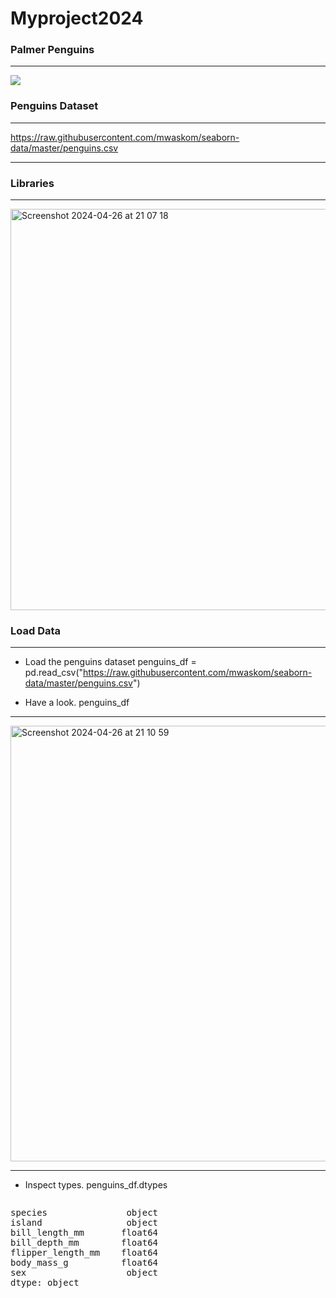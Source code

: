 # Myproject2024

### Palmer Penguins
***

![](https://allisonhorst.github.io/palmerpenguins/reference/figures/lter_penguins.png)

### Penguins Dataset
***

https://raw.githubusercontent.com/mwaskom/seaborn-data/master/penguins.csv
***

### Libraries
***
<img width="642" alt="Screenshot 2024-04-26 at 21 07 18" src="https://github.com/CarlosRigueti/Myproject2024/assets/159485788/8bb177a1-858e-4176-bb5b-1ce71763c33f">

### Load Data
***

* Load the penguins dataset
penguins_df = pd.read_csv("https://raw.githubusercontent.com/mwaskom/seaborn-data/master/penguins.csv")

* Have a look.
penguins_df
***
<img width="697" alt="Screenshot 2024-04-26 at 21 10 59" src="https://github.com/CarlosRigueti/Myproject2024/assets/159485788/09c07dfa-704a-490a-a078-f4cbae851883">


***
* Inspect types.
penguins_df.dtypes



<div class="container">
    <div class="column">
        <pre>
species               object
island                object
bill_length_mm       float64
bill_depth_mm        float64
flipper_length_mm    float64
body_mass_g          float64
sex                   object
dtype: object
        </pre>
    </div>
</div>

</body>
</html>
